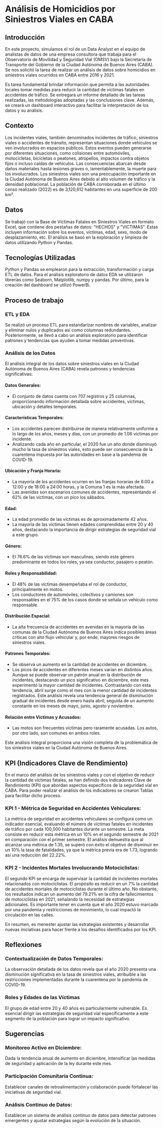 # Análisis de Homicidios por Siniestros Viales en CABA

## Introducción
En este proyecto, simulamos el rol de un Data Analyst en el equipo de analistas de datos de una empresa consultora que trabaja para el Observatorio de Movilidad y Seguridad Vial (OMSV) bajo la Secretaría de Transporte del Gobierno de la Ciudad Autónoma de Buenos Aires (CABA). Se nos solicitó la tarea de realizar un análisis de datos sobre homicidios en siniestros viales ocurridos en CABA entre 2016 y 2021.

Es tarea fundamental brindar información que permita a las autoridades locales tomar medidas para reducir la cantidad de víctimas fatales en accidentes de tráfico. Se entregará un informe detallado de las tareas realizadas, las metodologías adoptadas y las conclusiones clave. Además, se creará un dashboard interactivo para facilitar la interpretación de los datos y su análisis.

## Contexto
Los incidentes viales, también denominados incidentes de tráfico, siniestros viales o accidentes de tránsito, representan situaciones donde vehículos se ven involucrados en espacios públicos. Estos eventos pueden generarse por diferentes situaciones, como colisiones entre automóviles, motocicletas, bicicletas o peatones, atropellos, impactos contra objetos fijos o incluso caídas de vehículos. Las consecuencias abarcan desde daños materiales hasta lesiones graves o, lamentablemente, la muerte para los involucrados. Los siniestros viales son una preocupación importante en la Ciudad Autónoma de Buenos Aires debido al alto volumen de tráfico y la densidad poblacional. La población de CABA corroborada en el último censo realizado (2022) es de 3,120,612 habitantes en una superficie de 200 km².

## Datos
Se trabajó con la Base de Víctimas Fatales en Siniestros Viales en formato Excel, que contiene dos pestañas de datos: "HECHOS" y "VICTIMAS". Estas incluyen información sobre los eventos, víctimas, edad, sexo, modo de desplazamiento, etc. El análisis se basó en la exploración y limpieza de datos utilizando Python y Pandas.

## Tecnologías Utilizadas
Python y Pandas se emplearon para la extracción, transformación y carga ETL de datos. Para el análisis exploratorio de datos EDA se utilizaron librerías como Seaborn, Matplotlib, numpy y pandas. Por último, para la creación del dashboard se utilizó PowerBi.

## Proceso de trabajo
### ETL y EDA
Se realizó un proceso ETL para estandarizar nombres de variables, analizar y eliminar nulos y duplicados así como columnas redundantes. Posteriormente, se llevó a cabo un análisis exploratorio para identificar patrones y tendencias que ayuden a tomar medidas preventivas.

### Análisis de los Datos
El análisis integral de los datos sobre siniestros viales en la Ciudad Autónoma de Buenos Aires (CABA) revela patrones y tendencias significativas:

#### Datos Generales:
- El conjunto de datos cuenta con 707 registros y 25 columnas, proporcionando información detallada sobre accidentes, víctimas, ubicación y detalles temporales.

#### Características Temporales:
- Los accidentes parecen distribuirse de manera relativamente uniforme a lo largo de los años, meses y días, con un promedio de 1.06 víctimas por incidente.
- Analizando cada año en particular, el 2020 fue un año donde disminuyó mucho la tasa de siniestros viales, esto puede ser consecuencia de la cuarentena impuesta por las autoridades en base a la pandemia de COVID-19.

#### Ubicación y Franja Horaria:
- La mayoría de los accidentes ocurren en las franjas horarias de 6:00 a 12:00 y de 18:00 a 24:00 horas, y la Comuna 1 es la más afectada.
- Las avenidas son escenarios comunes de accidentes, representando el 62% de las víctimas, con un pico los sábados.

#### Edad:
- La edad promedio de las víctimas es de aproximadamente 42 años.
- La mayoría de las víctimas tienen edades comprendidas entre 20 y 40 años, destacando la importancia de dirigir estrategias de seguridad vial a este grupo.

#### Género:
- El 76.6% de las víctimas son masculinas, siendo este género predominante en todos los roles, ya sea conductor, pasajero o peatón.

#### Roles y Responsabilidad:
- El 48% de las víctimas desempeñaba el rol de conductor, principalmente en motos.
- Los conductores de automóviles, colectivos y camiones son responsables en el 75% de los casos donde se señala un vehículo como responsable.

#### Distribución Espacial:
- La alta frecuencia de accidentes en avenidas en la mayoría de las comunas de la Ciudad Autónoma de Buenos Aires indica posibles áreas críticas con alto flujo vehicular y, por ende, mayores riesgos de siniestros viales.

#### Patrones Temporales:
- Se observa un aumento en la cantidad de accidentes en diciembre.
- Los picos de accidentes en diferentes meses varían en distintos años. Aunque se puede observar un patrón anual en la distribución de incidentes, destacando un pico significativo en diciembre, este mes experimentó la mayor cantidad de incidentes. Contrastando con esta tendencia, abril surge como el mes con la menor cantidad de incidentes registrados. Este análisis revela una tendencia general de disminución gradual de incidentes desde enero hasta abril, seguida de un aumento constante en los meses de mayo, junio, agosto y noviembre.

#### Relación entre Víctimas y Acusados:
- Las motos son frecuentes víctimas pero raramente acusadas. Los autos, por otro lado, son comunes en ambos roles.

Este análisis integral proporciona una visión completa de la problemática de los siniestros viales en la Ciudad Autónoma de Buenos Aires.

## KPI (Indicadores Clave de Rendimiento)
En el marco del análisis de los siniestros viales y con el objetivo de reducir la cantidad de víctimas fatales, se han definido dos Indicadores Clave de Rendimiento (KPI) que abordan aspectos específicos de la seguridad vial en CABA. Para poder realizar el análisis de los indicadores se crearon Tablas para facilitar dicho proceso.

### KPI 1 - Métrica de Seguridad en Accidentes Vehiculares:
La métrica de seguridad en accidentes vehiculares se configura como un indicador esencial, evaluando el número de víctimas fatales en incidentes de tráfico por cada 100,000 habitantes durante un semestre. La meta consiste en reducir esta métrica en un 10% en el segundo semestre de 2021 en comparación con el primer semestre. El análisis demuestra que al alcanzar una métrica de 1.35, se superó con éxito el objetivo de disminuir en un 10% la tasa de fatalidades, ya que la métrica previa era de 1.73, logrando así una reducción del 22.22%.

### KPI 2 - Incidentes Mortales Involucrando Motociclistas:
El segundo KPI se encarga de supervisar la cantidad de incidentes mortales relacionados con motociclistas. El propósito es reducir en un 7% la cantidad de accidentes mortales de motociclistas durante el último año. No obstante, los resultados indican un aumento del 79.21% en la cifra de fallecimientos de motociclistas en 2021, señalando la necesidad de estrategias adicionales. Es importante tener en cuenta que el año 2020 estuvo marcado por una pandemia y restricciones de movimiento, lo cual impactó la circulación en las calles.

En resumen, es menester ajustar las estrategias existentes y desarrollar nuevas iniciativas para hacer frente a los desafíos identificados por los KPI.

## Reflexiones
### Contextualización de Datos Temporales:
La observación detallada de los datos revela que el año 2020 presenta una disminución significativa en la tasa de siniestros viales, atribuible a las restricciones implementadas durante la cuarentena por la pandemia de COVID-19.

### Roles y Edades de las Víctimas
El grupo de edad entre 20 y 40 años es particularmente vulnerable. Es esencial dirigir las estrategias de seguridad vial específicamente a este segmento de la población para lograr un impacto significativo.

## Sugerencias
### Monitoreo Activo en Diciembre:
Dada la tendencia anual de aumento en diciembre, intensificar las medidas de seguridad y aplicación de la ley durante este mes.

### Participación Comunitaria Continua:
Establecer canales de retroalimentación y colaboración puede fortalecer las iniciativas de seguridad vial.

### Análisis Continuo de Datos:
Establecer un sistema de análisis continuo de datos para detectar patrones emergentes y ajustar estrategias según la evolución de la situación.

